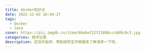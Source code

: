 ```yaml
---
title: docker知识点
date: 2022-12-02 16:44:27
tags: 
  - Docker
  - Java
cover: https://pic.imgdb.cn/item/66ebef22f21886ccc0d0c9c3.jpg
categories: 技术记录
description: 还没开始学，等到研究生开微服务了再浅学一下吧。
---
```

